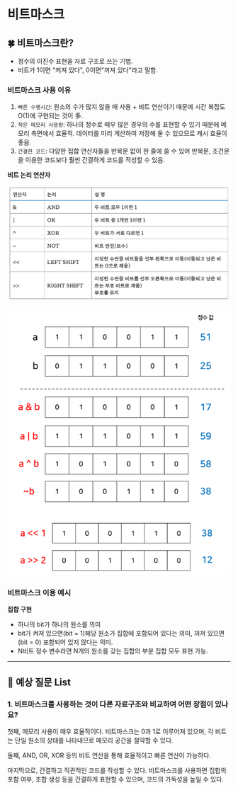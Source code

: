 # 비트마스크

## 🍀 비트마스크란?

- 정수의 이진수 표현을 자료 구조로 쓰는 기법.
- 비트가 1이면 "켜져 있다", 0이면"꺼져 있다"라고 말함.

### 비트마스크 사용 이유

1. `빠른 수행시간`: 원소의 수가 많지 않을 때 사용 + 비트 연산이기 때문에 시간 복잡도 O(1)에 구현되는 것이 多.
2. `작은 메모리 사용량`: 하나의 정수로 매우 많은 경우의 수를 표현할 수 있기 때문에 메모리 측면에서 효율적. 데이터를 미리 계산하여 저장해 둘 수 있으므로 캐시 효율이 좋음.
3. `간결한 코드`: 다양한 집합 연산자들을 반복문 없이 한 줄에 쓸 수 있어 반복문, 조건문을 이용한 코드보다 훨씬 간결하게 코드를 작성할 수 있음.

**비트 논리 연산자**

![비트 논리 연산자](BitMask1.png)

![Alt text](BitMask2.png)

### 비트마스크 이용 예시

**집합 구현**

- 하나의 bit가 하나의 원소를 의미
- bit가 켜져 있으면(bit = 1)해당 원소가 집합에 포함되어 있다는 의미, 꺼져 있으면(bit = 0) 포함되어 있지 않다는 의미.
- N비트 정수 변수라면 N개의 원소를 갖는 집합의 부분 집합 모두 표현 가능.

---

## 👣 예상 질문 List

### 1. **비트마스크를 사용하는 것이 다른 자료구조와 비교하여 어떤 장점이 있나요?**

첫째, 메모리 사용이 매우 효율적이다. 비트마스크는 0과 1로 이루어져 있으며, 각 비트는 단일 원소의 상태를 나타내므로 메모리 공간을 절약할 수 있다. 

둘째, AND, OR, XOR 등의 비트 연산을 통해 효율적이고 빠른 연산이 가능하다. 

마지막으로, 간결하고 직관적인 코드를 작성할 수 있다. 비트마스크를 사용하면 집합의 포함 여부, 조합 생성 등을 간결하게 표현할 수 있으며, 코드의 가독성을 높일 수 있다.